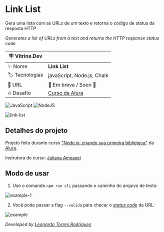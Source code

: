 # Link List

Gera uma lista com as URLs de um texto e retorna o código de status da resposta HTTP

_Generates a list of URLs from a text and returns the HTTP response status code_

| :placard: Vitrine.Dev |     |
| -------------  | --- |
| :sparkles: Nome        | **Link List**
| :label: Tecnologias | javaScript, Node.js, Chalk
| :rocket: URL         | 🚧 Em breve / Soon 🚧
| :fire: Desafio     | [Curso da Alura](https://cursos.alura.com.br/course/nodejs-criando-primeira-biblioteca)

![JavaScript](https://img.shields.io/badge/javascript-%23323330.svg?style=for-the-badge&logo=javascript&logoColor=%23F7DF1E)
![NodeJS](https://img.shields.io/badge/node.js-6DA55F?style=for-the-badge&logo=node.js&logoColor=white)

![link-list](https://github.com/LeonardoTorresRodrigues/link-list/assets/91892938/acb3a159-c905-475c-8307-6313ea03f4b2#vitrinedev)

## Detalhes do projeto

Projeto feito durante curso ["Node.js: criando sua primeira biblioteca"](https://cursos.alura.com.br/course/nodejs-criando-primeira-biblioteca) da [Alura](https://www.alura.com.br/).

Instrutora do curso: [Juliana Amoasei](https://github.com/JulianaAmoasei)

## Modo de usar

1. Use o comando `npm run cli` passando o caminho do arquivo de texto:

![example-1](https://github.com/LeonardoTorresRodrigues/link-list/assets/91892938/b322965b-0dc5-4f7d-b792-99864787df3b)

2. Você pode passar a flag `--valida` para checar o _[status code](https://developer.mozilla.org/en-US/docs/Web/HTTP/Status)_ da URL:

![example](https://github.com/LeonardoTorresRodrigues/link-list/assets/91892938/90e85005-8540-47ec-ad7b-a4d5d0d4e024)

_Developed by [Leonardo Torres Rodrigues](https://github.com/LeonardoTorresRodrigues)_
